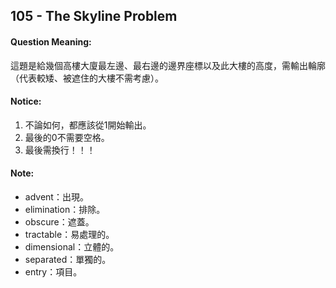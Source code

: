 ## 105 - The Skyline Problem
#### Question Meaning:
這題是給幾個高樓大廈最左邊、最右邊的邊界座標以及此大樓的高度，需輸出輪廓（代表較矮、被遮住的大樓不需考慮）。
#### Notice:
1. 不論如何，都應該從1開始輸出。
2. 最後的0不需要空格。
3. 最後需換行！！！
#### Note:
- advent：出現。
- elimination：排除。
- obscure：遮蓋。
- tractable：易處理的。
- dimensional：立體的。
- separated：單獨的。
- entry：項目。
